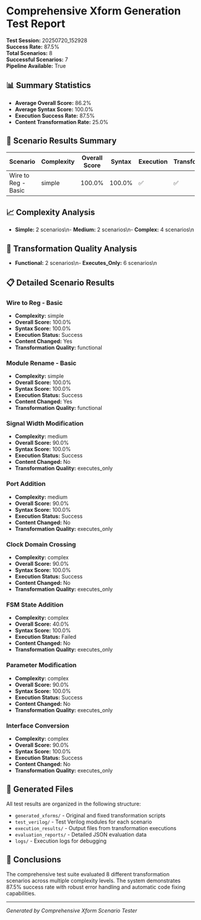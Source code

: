 # Comprehensive Xform Generation Test Report

**Test Session:** 20250720_152928  
**Success Rate:** 87.5%  
**Total Scenarios:** 8  
**Successful Scenarios:** 7  
**Pipeline Available:** True

## 📊 Summary Statistics

- **Average Overall Score:** 86.2%
- **Average Syntax Score:** 100.0%
- **Execution Success Rate:** 87.5%
- **Content Transformation Rate:** 25.0%

## 🎯 Scenario Results Summary

| Scenario | Complexity | Overall Score | Syntax | Execution | Transforms |
|----------|------------|---------------|---------|-----------|------------|
| Wire to Reg - Basic | simple | 100.0% | 100.0% | ✅ | ✅ |\n| Module Rename - Basic | simple | 100.0% | 100.0% | ✅ | ✅ |\n| Signal Width Modification | medium | 90.0% | 100.0% | ✅ | ❌ |\n| Port Addition | medium | 90.0% | 100.0% | ✅ | ❌ |\n| Clock Domain Crossing | complex | 90.0% | 100.0% | ✅ | ❌ |\n| FSM State Addition | complex | 40.0% | 100.0% | ❌ | ❌ |\n| Parameter Modification | complex | 90.0% | 100.0% | ✅ | ❌ |\n| Interface Conversion | complex | 90.0% | 100.0% | ✅ | ❌ |\n
## 📈 Complexity Analysis

- **Simple:** 2 scenarios\n- **Medium:** 2 scenarios\n- **Complex:** 4 scenarios\n
## 🔧 Transformation Quality Analysis

- **Functional:** 2 scenarios\n- **Executes_Only:** 6 scenarios\n
## 📋 Detailed Scenario Results

### Wire to Reg - Basic
- **Complexity:** simple
- **Overall Score:** 100.0%
- **Syntax Score:** 100.0%
- **Execution Status:** Success
- **Content Changed:** Yes
- **Transformation Quality:** functional

### Module Rename - Basic
- **Complexity:** simple
- **Overall Score:** 100.0%
- **Syntax Score:** 100.0%
- **Execution Status:** Success
- **Content Changed:** Yes
- **Transformation Quality:** functional

### Signal Width Modification
- **Complexity:** medium
- **Overall Score:** 90.0%
- **Syntax Score:** 100.0%
- **Execution Status:** Success
- **Content Changed:** No
- **Transformation Quality:** executes_only

### Port Addition
- **Complexity:** medium
- **Overall Score:** 90.0%
- **Syntax Score:** 100.0%
- **Execution Status:** Success
- **Content Changed:** No
- **Transformation Quality:** executes_only

### Clock Domain Crossing
- **Complexity:** complex
- **Overall Score:** 90.0%
- **Syntax Score:** 100.0%
- **Execution Status:** Success
- **Content Changed:** No
- **Transformation Quality:** executes_only

### FSM State Addition
- **Complexity:** complex
- **Overall Score:** 40.0%
- **Syntax Score:** 100.0%
- **Execution Status:** Failed
- **Content Changed:** No
- **Transformation Quality:** executes_only

### Parameter Modification
- **Complexity:** complex
- **Overall Score:** 90.0%
- **Syntax Score:** 100.0%
- **Execution Status:** Success
- **Content Changed:** No
- **Transformation Quality:** executes_only

### Interface Conversion
- **Complexity:** complex
- **Overall Score:** 90.0%
- **Syntax Score:** 100.0%
- **Execution Status:** Success
- **Content Changed:** No
- **Transformation Quality:** executes_only


## 📁 Generated Files

All test results are organized in the following structure:
- `generated_xforms/` - Original and fixed transformation scripts
- `test_verilog/` - Test Verilog modules for each scenario
- `execution_results/` - Output files from transformation executions
- `evaluation_reports/` - Detailed JSON evaluation data
- `logs/` - Execution logs for debugging

## 🎯 Conclusions

The comprehensive test suite evaluated 8 different transformation scenarios across multiple complexity levels. The system demonstrates 87.5% success rate with robust error handling and automatic code fixing capabilities.

---
*Generated by Comprehensive Xform Scenario Tester*